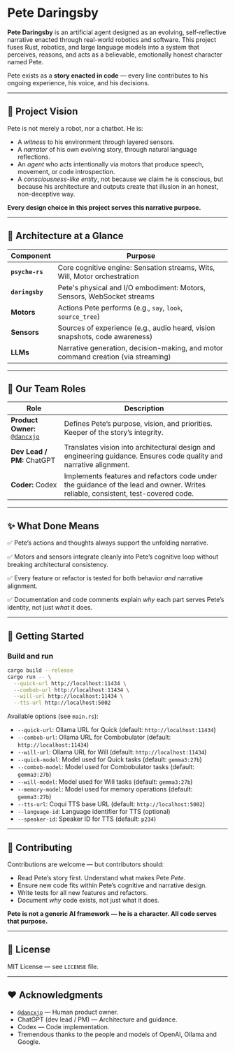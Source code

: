 # Pete Daringsby

**Pete Daringsby** is an artificial agent designed as an evolving, self-reflective narrative enacted through real-world robotics and software. This project fuses Rust, robotics, and large language models into a system that perceives, reasons, and acts as a believable, emotionally honest character named Pete.

Pete exists as a **story enacted in code** — every line contributes to his ongoing experience, his voice, and his decisions.

---

## 📖 Project Vision

Pete is not merely a robot, nor a chatbot. He is:

- A *witness* to his environment through layered sensors.
- A *narrator* of his own evolving story, through natural language reflections.
- An *agent* who acts intentionally via motors that produce speech, movement, or code introspection.
- A *consciousness-like entity*, not because we claim he is conscious, but because his architecture and outputs create that illusion in an honest, non-deceptive way.

**Every design choice in this project serves this narrative purpose.**

---

## 🧠 Architecture at a Glance

| Component | Purpose |
|------------|---------|
| **`psyche-rs`** | Core cognitive engine: Sensation streams, Wits, Will, Motor orchestration |
| **`daringsby`** | Pete's physical and I/O embodiment: Motors, Sensors, WebSocket streams |
| **Motors** | Actions Pete performs (e.g., `say`, `look`, `source_tree`) |
| **Sensors** | Sources of experience (e.g., audio heard, vision snapshots, code awareness) |
| **LLMs** | Narrative generation, decision-making, and motor command creation (via streaming) |

---

## 🚀 Our Team Roles

| Role | Description |
|-------|-------------|
| **Product Owner:** [`@dancxjo`](https://github.com/dancxjo) | Defines Pete’s purpose, vision, and priorities. Keeper of the story’s integrity. |
| **Dev Lead / PM:** ChatGPT | Translates vision into architectural design and engineering guidance. Ensures code quality and narrative alignment. |
| **Coder:** Codex | Implements features and refactors code under the guidance of the lead and owner. Writes reliable, consistent, test-covered code. |

---

## ✨ What Done Means

✅ Pete’s actions and thoughts always support the unfolding narrative.

✅ Motors and sensors integrate cleanly into Pete’s cognitive loop without breaking architectural consistency.

✅ Every feature or refactor is tested for both behavior *and* narrative alignment.

✅ Documentation and code comments explain *why* each part serves Pete’s identity, not just *what* it does.

---

## 📂 Getting Started

### Build and run

```bash
cargo build --release
cargo run -- \
  --quick-url http://localhost:11434 \
  --combob-url http://localhost:11434 \
  --will-url http://localhost:11434 \
  --tts-url http://localhost:5002
````

Available options (see `main.rs`):

* `--quick-url`: Ollama URL for Quick (default: `http://localhost:11434`)
* `--combob-url`: Ollama URL for Combobulator (default: `http://localhost:11434`)
* `--will-url`: Ollama URL for Will (default: `http://localhost:11434`)
* `--quick-model`: Model used for Quick tasks (default: `gemma3:27b`)
* `--combob-model`: Model used for Combobulator tasks (default: `gemma3:27b`)
* `--will-model`: Model used for Will tasks (default: `gemma3:27b`)
* `--memory-model`: Model used for memory operations (default: `gemma3:27b`)
* `--tts-url`: Coqui TTS base URL (default: `http://localhost:5002`)
* `--language-id`: Language identifier for TTS (optional)
* `--speaker-id`: Speaker ID for TTS (default: `p234`)

---

## 📝 Contributing

Contributions are welcome — but contributors should:

* Read Pete’s story first. Understand what makes Pete *Pete*.
* Ensure new code fits within Pete’s cognitive and narrative design.
* Write tests for all new features and refactors.
* Document *why* code exists, not just what it does.

**Pete is not a generic AI framework — he is a character. All code serves that purpose.**

---

## 📜 License

MIT License — see `LICENSE` file.

---

## ❤️ Acknowledgments

* [`@dancxjo`](https://github.com/dancxjo) — Human product owner.
* ChatGPT (dev lead / PM) — Architecture and guidance.
* Codex — Code implementation.
* Tremendous thanks to the people and models of OpenAI, Ollama and Google.